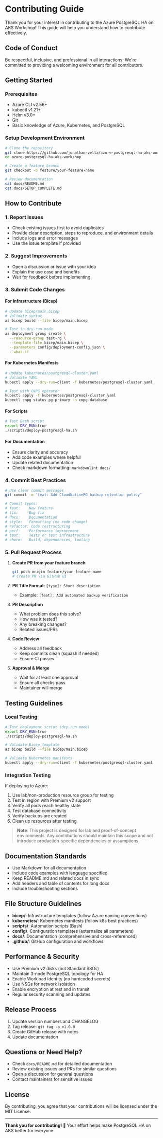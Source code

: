 # Contributing Guide

Thank you for your interest in contributing to the Azure PostgreSQL HA on AKS Workshop! This guide will help you understand how to contribute effectively.

## Code of Conduct

Be respectful, inclusive, and professional in all interactions. We're committed to providing a welcoming environment for all contributors.

## Getting Started

### Prerequisites
- Azure CLI v2.56+
- kubectl v1.21+
- Helm v3.0+
- Git
- Basic knowledge of Azure, Kubernetes, and PostgreSQL

### Setup Development Environment

```bash
# Clone the repository
git clone https://github.com/jonathan-vella/azure-postgresql-ha-aks-workshop.git
cd azure-postgresql-ha-aks-workshop

# Create a feature branch
git checkout -b feature/your-feature-name

# Review documentation
cat docs/README.md
cat docs/SETUP_COMPLETE.md
```

## How to Contribute

### 1. Report Issues
- Check existing issues first to avoid duplicates
- Provide clear description, steps to reproduce, and environment details
- Include logs and error messages
- Use the issue template if provided

### 2. Suggest Improvements
- Open a discussion or issue with your idea
- Explain the use case and benefits
- Wait for feedback before implementing

### 3. Submit Code Changes

#### For Infrastructure (Bicep)
```bash
# Update bicep/main.bicep
# Validate syntax
az bicep build --file bicep/main.bicep

# Test in dry-run mode
az deployment group create \
  --resource-group test-rg \
  --template-file bicep/main.bicep \
  --parameters config/deployment-config.json \
  --what-if
```

#### For Kubernetes Manifests
```bash
# Update kubernetes/postgresql-cluster.yaml
# Validate YAML
kubectl apply --dry-run=client -f kubernetes/postgresql-cluster.yaml

# Test with CNPG operator
kubectl apply -f kubernetes/postgresql-cluster.yaml
kubectl cnpg status pg-primary -n cnpg-database
```

#### For Scripts
```bash
# Test Bash script
export DRY_RUN=true
./scripts/deploy-postgresql-ha.sh
```

#### For Documentation
- Ensure clarity and accuracy
- Add code examples where helpful
- Update related documentation
- Check markdown formatting: `markdownlint docs/`

### 4. Commit Best Practices

```bash
# Use clear commit messages
git commit -m "feat: Add CloudNativePG backup retention policy"

# Commit types:
# feat:    New feature
# fix:     Bug fix
# docs:    Documentation
# style:   Formatting (no code change)
# refactor: Code restructuring
# perf:    Performance improvement
# test:    Tests or test infrastructure
# chore:   Build, dependencies, tooling
```

### 5. Pull Request Process

1. **Create PR from your feature branch**
   ```bash
   git push origin feature/your-feature-name
   # Create PR via GitHub UI
   ```

2. **PR Title Format**: `[type]: Short description`
   - Example: `[feat]: Add automated backup verification`

3. **PR Description**
   - What problem does this solve?
   - How was it tested?
   - Any breaking changes?
   - Related issues/PRs

4. **Code Review**
   - Address all feedback
   - Keep commits clean (squash if needed)
   - Ensure CI passes

5. **Approval & Merge**
   - Wait for at least one approval
   - Ensure all checks pass
   - Maintainer will merge

## Testing Guidelines

### Local Testing
```bash
# Test deployment script (dry-run mode)
export DRY_RUN=true
./scripts/deploy-postgresql-ha.sh

# Validate Bicep template
az bicep build --file bicep/main.bicep

# Validate Kubernetes manifests
kubectl apply --dry-run=client -f kubernetes/postgresql-cluster.yaml
```

### Integration Testing
If deploying to Azure:
1. Use lab/non-production resource group for testing
2. Test in region with Premium v2 support
3. Verify all pods reach healthy state
4. Test database connectivity
5. Verify backups are created
6. Clean up resources after testing

> **Note**: This project is designed for lab and proof-of-concept environments. Any contributions should maintain this scope and not introduce production-specific dependencies or assumptions.

## Documentation Standards

- Use Markdown for all documentation
- Include code examples with language specified
- Keep README.md and related docs in sync
- Add headers and table of contents for long docs
- Include troubleshooting sections

## File Structure Guidelines

- **bicep/**: Infrastructure templates (follow Azure naming conventions)
- **kubernetes/**: Kubernetes manifests (follow k8s best practices)
- **scripts/**: Automation scripts (Bash)
- **config/**: Configuration templates (externalize all parameters)
- **docs/**: Documentation (comprehensive and cross-referenced)
- **.github/**: GitHub configuration and workflows

## Performance & Security

- Use Premium v2 disks (not Standard SSDs)
- Maintain 3-node PostgreSQL topology for HA
- Enable Workload Identity (no hardcoded secrets)
- Use NSGs for network isolation
- Enable encryption at rest and in transit
- Regular security scanning and updates

## Release Process

1. Update version numbers and CHANGELOG
2. Tag release: `git tag -a v1.0.0`
3. Create GitHub release with notes
4. Update documentation

## Questions or Need Help?

- Check `docs/README.md` for detailed documentation
- Review existing issues and PRs for similar questions
- Open a discussion for general questions
- Contact maintainers for sensitive issues

## License

By contributing, you agree that your contributions will be licensed under the MIT License.

---

**Thank you for contributing!** 🎉 Your effort helps make PostgreSQL HA on AKS better for everyone.
